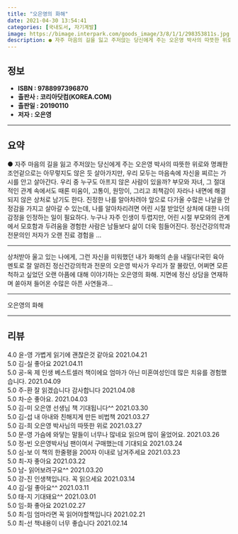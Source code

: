```yaml
---
title: "오은영의 화해"
date: 2021-04-30 13:54:41
categories: [국내도서, 자기계발]
image: https://bimage.interpark.com/goods_image/3/8/1/1/298353811s.jpg
description: ● 자주 마음의 길을 잃고 주저앉는 당신에게 주는 오은영 박사의 따뜻한 위로와 명쾌한 조언겉으로는 아무렇지도 않은 듯 살아가지만, 우리 모두는 마음속에 자신을 찌르는 가시를 안고 살아간다. 우리 중 누구도 아프지 않은 사람이 있을까? 부모와 자녀, 그 절대적인 관계 속에서도 때론 미움
---
```


## **정보**

- **ISBN : 9788997396870**
- **출판사 : 코리아닷컴(KOREA.COM)**
- **출판일 : 20190110**
- **저자 : 오은영**

------



## **요약**

●  자주 마음의 길을 잃고 주저앉는 당신에게 주는 오은영 박사의 따뜻한 위로와 명쾌한 조언겉으로는 아무렇지도 않은 듯 살아가지만, 우리 모두는 마음속에 자신을 찌르는 가시를 안고 살아간다. 우리 중 누구도 아프지 않은 사람이 있을까? 부모와 자녀, 그 절대적인 관계 속에서도 때론 미움이, 고통이, 원망이, 그리고 죄책감이 자라나 내면에 해결되지 않은 상처로 남기도 한다. 진정한 나를 알아차려야 앞으로 다가올 수많은 나날을 안정감을 가지고 살아갈 수 있는데, 나를 알아차리려면 어린 시절 받았던 상처에 대한 나의 감정을 인정하는 일이 필요하다. 누구나 자주 인생이 두렵지만, 어린 시절 부모와의 관계에서 모호함과 두려움을 경험한 사람은 남들보다 삶이 더욱 힘들어진다. 정신건강의학과 전문의인 저자가 오랜 진료 경험을 ...

------

상처받아 울고 있는 나에게, 그런 자신을 미워했던 내가 화해의 손을 내밀다!국민 육아 멘토로 잘 알려진 정신건강의학과 전문의 오은영 박사가 우리가 잘 몰랐던, 어쩌면 모른 척하고 싶었던 오랜 아픔에 대해 이야기하는 오은영의 화해. 지면에 정신 상담을 연재하며 쏟아져 들어온 수많은 아픈 사연들과... 

------


오은영의 화해 

------


## **리뷰** 

4.0 윤-영 가볍게 읽기에 괜찮은것 같아요 2021.04.21 <br/>5.0 김-실 좋아요 2021.04.11 <br/>5.0 공-옥 제 인생 베스트셀러 책이에요 엄마가 아닌 미혼여성인데 많은 치유를 경험했습니다.  2021.04.09 <br/>5.0 주-환 잘 읽겠습니다 감사합니다 2021.04.08 <br/>5.0 차-순 좋아요. 2021.04.03 <br/>5.0 김-미 오은영 선생님 책 기대됩니다^^ 2021.03.30 <br/>5.0 김-섭 내 아내와 친해지게 만든 비법책 2021.03.27 <br/>5.0 김-희 오은영 박사님의 따뜻한 위로 2021.03.27 <br/>5.0 문-영 가슴에 와닿는 말들이 너무나 많네요 읽으며 많이 울었어요. 2021.03.26 <br/>5.0 정-빈 오은영박사님 팬이여서 구매했는데 기대되요 2021.03.24 <br/>5.0 심-보 이 책의 한줄평을 200자 이내로 남겨주세요 2021.03.23 <br/>5.0 최-자 좋아요 2021.03.22 <br/>5.0 남- 읽어보려구요^^ 2021.03.20 <br/>5.0 강-진 인생책입니다. 꼭 읽으세요 2021.03.14 <br/>4.0 김-일 좋아요^^ 2021.03.11 <br/>5.0 태-지 기대돼요^^ 2021.03.01 <br/>5.0 임-화 좋아요 2021.02.27 <br/>5.0 최-임 엄마라면 꼭 읽어야할책입니다 2021.02.21 <br/>5.0 최-선 책내용이 너무 좋습니다  2021.02.14 <br/>